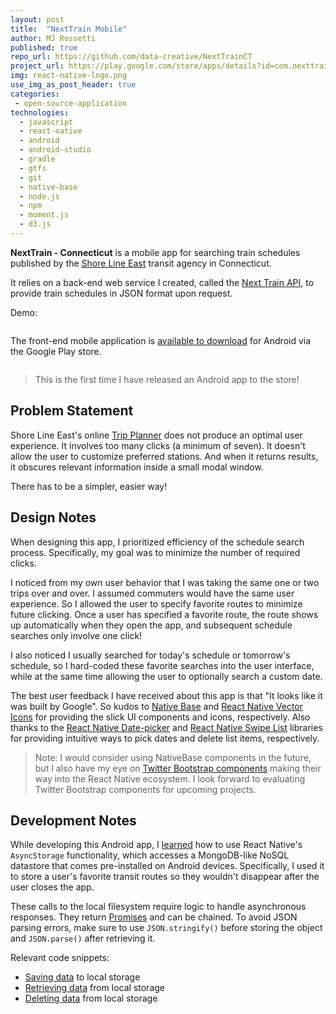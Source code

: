 ```yaml
---
layout: post
title:  "NextTrain Mobile"
author: MJ Rossetti
published: true
repo_url: https://github.com/data-creative/NextTrainCT
project_url: https://play.google.com/store/apps/details?id=com.nexttrainct&hl=en
img: react-native-logo.png
use_img_as_post_header: true
categories:
 - open-source-application
technologies:
  - javascript
  - react-native
  - android
  - android-studio
  - gradle
  - gtfs
  - git
  - native-base
  - node.js
  - npm
  - moment.js
  - d3.js
---
```


**NextTrain - Connecticut** is a mobile app for searching train schedules published by the [Shore Line East](http://www.shorelineeast.com/) transit agency in Connecticut.

It relies on a back-end web service I created, called the <a href="{{ site.baseurl }}/open-source-application/2017/05/21/next-train-api/">Next Train API</a>, to provide train schedules in JSON format upon request.

Demo:

<img class="img-responsive" src="{{ site.base_url }}/assets/img/posts/next-train-ct-android-demo.gif" alt="">

The front-end mobile application is [available to download](https://play.google.com/store/apps/details?id=com.nexttrainct&hl=en) for Android via the Google Play store.

<img class="img-responsive" src="{{ site.base_url }}/assets/img/posts/next-train-ct-android-store.png" alt="">

> This is the first time I have released an Android app to the store!

## Problem Statement

Shore Line East's online [Trip Planner](http://www.shorelineeast.com/trip-planner) does not produce an optimal user experience. It involves too many clicks (a minimum of seven). It doesn't allow the user to customize preferred stations. And when it returns results, it obscures relevant information inside a small modal window.

There has to be a simpler, easier way!

## Design Notes

When designing this app, I prioritized efficiency of the schedule search process. Specifically, my goal was to minimize the number of required clicks.

I noticed from my own user behavior that I was taking the same one or two trips over and over. I assumed commuters would have the same user experience. So I allowed the user to specify favorite routes to minimize future clicking. Once a user has specified a favorite route, the route shows up automatically when they open the app, and subsequent schedule searches only involve one click!

I also noticed I usually searched for today's schedule or tomorrow's schedule, so I hard-coded these favorite searches into the user interface, while at the same time allowing the user to optionally search a custom date.

The best user feedback I have received about this app is that "It looks like it was built by Google". So kudos to [Native Base](https://nativebase.io/) and [React Native Vector Icons](https://github.com/oblador/react-native-vector-icons) for providing the slick UI components and icons, respectively. Also thanks to the [React Native Date-picker](https://github.com/xgfe/react-native-datepicker) and [React Native Swipe List](https://github.com/jemise111/react-native-swipe-list-view) libraries for providing intuitive ways to pick dates and delete list items, respectively.

> Note: I would consider using NativeBase components in the future, but I also have my eye on [Twitter Bootstrap components](https://react-bootstrap.github.io/introduction.html) making their way into the React Native ecosystem. I look forward to evaluating Twitter Bootstrap components for upcoming projects.

## Development Notes

While developing this Android app, I [learned](https://github.com/jasonmerino/react-native-simple-store/blob/2bf2d3797370c2ce92e9958165969d2db9ef4fa5/dist/index.js#L24-L63) how to use React Native's `AsyncStorage` functionality, which accesses a MongoDB-like NoSQL datastore that comes pre-installed on Android devices. Specifically, I used it to store a user's favorite transit routes so they wouldn't disappear after the user closes the app.

These calls to the local filesystem require logic to handle asynchronous responses. They return [Promises](https://developer.mozilla.org/en-US/docs/Web/JavaScript/Guide/Using_promises) and can be chained. To avoid JSON parsing errors, make sure to use `JSON.stringify()` before storing the object and `JSON.parse()` after retrieving it.

Relevant code snippets:

  + [Saving data](https://github.com/data-creative/NextTrainCT/blob/231a66217a135fa4c7a1230de5e21ab3c6652fb4/components/favs/New.js#L75-L81) to local storage
  + [Retrieving data](https://github.com/data-creative/NextTrainCT/blob/231a66217a135fa4c7a1230de5e21ab3c6652fb4/components/favs/Index.js#L61-L72) from local storage
  + [Deleting data](https://github.com/data-creative/NextTrainCT/blob/231a66217a135fa4c7a1230de5e21ab3c6652fb4/components/favs/Index.js#L74-L83) from local storage
